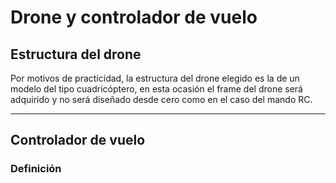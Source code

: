 # Drone y controlador de vuelo
## Estructura del drone
Por motivos de practicidad, la estructura del drone elegido es la de un modelo del tipo cuadricóptero, en esta ocasión el frame del drone será adquirido y no será diseñado desde cero como en el caso del mando RC.

---
## Controlador de vuelo
### Definición

